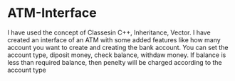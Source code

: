 # ATM-Interface
I have used the concept of Classesin C++, Inheritance, Vector.
I have created an interface of an ATM with some added features like how many account you want to create and creating the bank account. You can set the account type, diposit money, check balance, withdaw money. If balance is less than required balance, then penelty will be charged according to the account type
